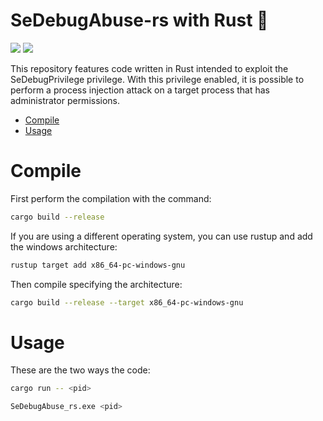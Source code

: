 # SeDebugAbuse-rs with Rust 🦀

<p align="left">
	<a href="https://www.rust-lang.org/"><img src="https://img.shields.io/badge/made%20with-Rust-red"></a>
	<a href="#"><img src="https://img.shields.io/badge/platform-osx%2Flinux%2Fwindows-blueviolet"></a>
</p>

This repository features code written in Rust intended to exploit the SeDebugPrivilege privilege. With this privilege enabled, it is possible to perform a process injection attack on a target process that has administrator permissions.

- [Compile](#compile)
- [Usage](#usage)

# Compile

First perform the compilation with the command:
```sh
cargo build --release
```
If you are using a different operating system, you can use rustup and add the windows architecture:
```sh
rustup target add x86_64-pc-windows-gnu
```
Then compile specifying the architecture:
```sh
cargo build --release --target x86_64-pc-windows-gnu
```

# Usage

These are the two ways the code:
```sh
cargo run -- <pid>
```
```sh
SeDebugAbuse_rs.exe <pid> 
```
